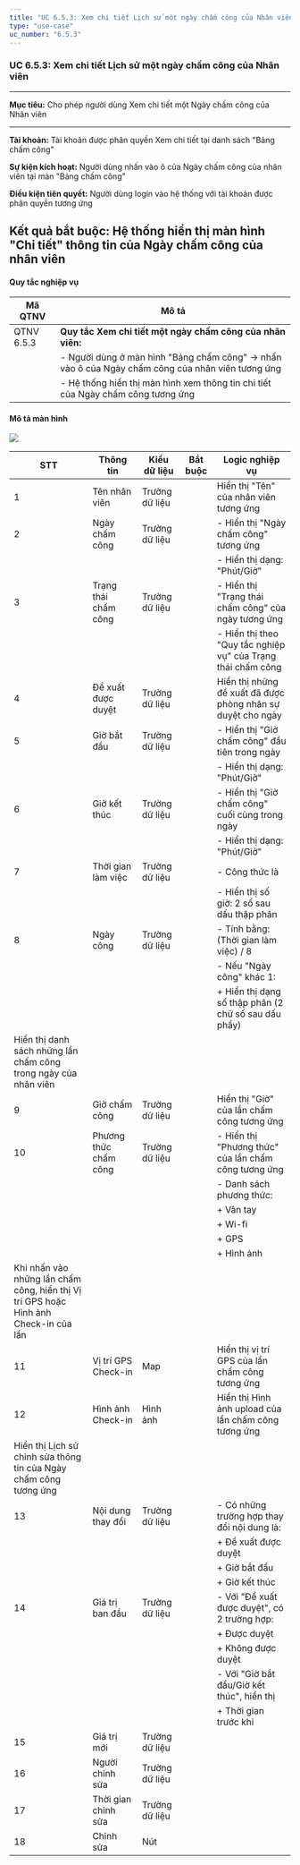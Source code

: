 ```yaml
---
title: "UC 6.5.3: Xem chi tiết Lịch sử một ngày chấm công của Nhân viên"
type: "use-case"
uc_number: "6.5.3"
---
```


### UC 6.5.3: Xem chi tiết Lịch sử một ngày chấm công của Nhân viên

  --------------------------------------------------------------------------------------------------------------
  **Mục tiêu:**               Cho phép người dùng Xem chi tiết một Ngày chấm công của Nhân viên
  --------------------------- ----------------------------------------------------------------------------------
  **Tài khoản:**              Tài khoản được phân quyền Xem chi tiết tại danh sách "Bảng chấm công"

  **Sự kiện kích hoạt:**      Người dùng nhấn vào ô của Ngày chấm công của nhân viên tại màn "Bảng chấm công"

  **Điều kiện tiên quyết:**   Người dùng login vào hệ thống với tài khoản được phân quyền tương ứng

  **Kết quả bắt buộc:**       Hệ thống hiển thị màn hình "Chi tiết" thông tin của Ngày chấm công của nhân viên
  --------------------------------------------------------------------------------------------------------------

#### Quy tắc nghiệp vụ

| **Mã QTNV** | **Mô tả** |
| --- | --- |
| QTNV 6.5.3 | **Quy tắc Xem chi tiết một ngày chấm công của nhân viên:** |
|  | - Người dùng ở màn hình "Bảng chấm công" -\> nhấn vào ô của Ngày chấm công của nhân viên tương ứng |
|  | - Hệ thống hiển thị màn hình xem thông tin chi tiết của Ngày chấm công tương ứng |

#### Mô tả màn hình

![](media/image45.png)

| **STT** | **Thông tin** | **Kiểu dữ liệu** | **Bắt buộc** | **Logic nghiệp vụ** |
| --- | --- | --- | --- | --- |
| 1 | Tên nhân viên | Trường dữ liệu |  | Hiển thị "Tên" của nhân viên tương ứng |
| 2 | Ngày chấm công | Trường dữ liệu |  | \- Hiển thị "Ngày chấm công" tương ứng |
|  |  |  |  | \- Hiển thị dạng: "Phút/Giờ" |
| 3 | Trạng thái chấm công | Trường dữ liệu |  | \- Hiển thị "Trạng thái chấm công" của ngày tương ứng |
|  |  |  |  | \- Hiển thị theo "Quy tắc nghiệp vụ" của Trạng thái chấm công |
| 4 | Đề xuất được duyệt | Trường dữ liệu |  | Hiển thị những đề xuất đã được phòng nhân sự duyệt cho ngày |
| 5 | Giờ bắt đầu | Trường dữ liệu |  | \- Hiển thị "Giờ chấm công" đầu tiên trong ngày |
|  |  |  |  | \- Hiển thị dạng: "Phút/Giờ" |
| 6 | Giờ kết thúc | Trường dữ liệu |  | \- Hiển thị "Giờ chấm công" cuối cùng trong ngày |
|  |  |  |  | \- Hiển thị dạng: "Phút/Giờ" |
| 7 | Thời gian làm việc | Trường dữ liệu |  | \- Công thức là |
|  |  |  |  | \- Hiển thị số giờ: 2 số sau dấu thập phân |
| 8 | Ngày công | Trường dữ liệu |  | \- Tính bằng: (Thời gian làm việc) / 8 |
|  |  |  |  | \- Nếu "Ngày công" khác 1: |
|  |  |  |  | \+ Hiển thị dạng số thập phân (2 chữ số sau dấu phẩy) |
| Hiển thị danh sách những lần chấm công trong ngày của nhân viên |  |  |  |  |
| 9 | Giờ chấm công | Trường dữ liệu |  | Hiển thị "Giờ" của lần chấm công tương ứng |
| 10 | Phương thức chấm công | Trường dữ liệu |  | \- Hiển thị "Phương thức" của lần chấm công tương ứng |
|  |  |  |  | \- Danh sách phương thức: |
|  |  |  |  | \+ Vân tay |
|  |  |  |  | \+ Wi-fi |
|  |  |  |  | \+ GPS |
|  |  |  |  | \+ Hình ảnh |
| Khi nhấn vào những lần chấm công, hiển thị Vị trí GPS hoặc Hình ảnh Check-in của lần |  |  |  |  |
| 11 | Vị trí GPS Check-in | Map |  | Hiển thị vị trí GPS của lần chấm công tương ứng |
| 12 | Hình ảnh Check-in | Hình ảnh |  | Hiển thị Hình ảnh upload của lần chấm công tương ứng |
| Hiển thị Lịch sử chỉnh sửa thông tin của Ngày chấm công tương ứng |  |  |  |  |
| 13 | Nội dung thay đổi | Trường dữ liệu |  | \- Có những trường hợp thay đổi nội dung là: |
|  |  |  |  | \+ Đề xuất được duyệt |
|  |  |  |  | \+ Giờ bắt đầu |
|  |  |  |  | \+ Giờ kết thúc |
| 14 | Giá trị ban đầu | Trường dữ liệu |  | \- Với "Đề xuất được duyệt", có 2 trường hợp: |
|  |  |  |  | \+ Được duyệt |
|  |  |  |  | \+ Không được duyệt |
|  |  |  |  | \- Với "Giờ bắt đầu/Giờ kết thúc", hiển thị |
|  |  |  |  | \+ Thời gian trước khi |
| 15 | Giá trị mới | Trường dữ liệu |  |  |
| 16 | Người chỉnh sửa | Trường dữ liệu |  |  |
| 17 | Thời gian chỉnh sửa | Trường dữ liệu |  |  |
| 18 | Chỉnh sửa | Nút |  |  |

#### 
